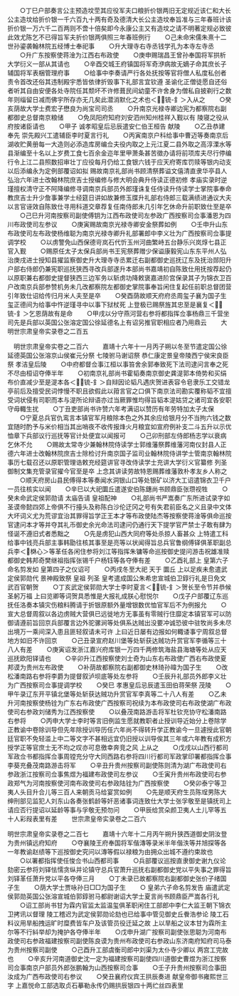<!-- { "loadSidebar": true } -->
　　○丁巳户部奏言公主预造坟茔其应役军夫口粮折价银两旧无定规近该仁和大长公主造坟给折价银一千六百九十两有奇及德清大长公主造坟奉旨准与三年春班计该折价银一万六千二百两则不啻十倍矣即今永康公主又有造坟之请不明著定规必致彼此效尤陈乞不已得旨军夫折价银两俱照三年春班例行
　　○己未命宋儒朱熹十二世孙鎏袭翰林院五经博士奉祀事
　　○升大理寺右寺丞钱学孔为本寺左寺丞
　　○升广东按察使蒋淦为江西右布政使
　　○庚申赐瑞昌王曾孙奉国将军拱析大学衍义一部从其请也
　　○辛酉交城王府镇国将军奇洢病故无嫡子命其庶长子辅国将军表梱管理府事
　　○给事中李奏请严行各处抚按等官将僧人私度私创者责令首改还俗其违制殿宇悉皆依律折毁事下礼部言宜钦遵  圣谕化正僧徒愿自还俗者听其自由安便各处寺院任其颓坏不许修葺民间幼童不许舍身为僧私自披剃行之数年则缁留日减而佛宇所存亦无几矣此潜消默化之术也＜锍-釒＞入从之
　　○癸亥荫故大学士费宏子懋良为尚宝司司丞
　　○升南京光禄寺卿边宪为都察院右副都御史总督南京粮储
　　○免凤阳府知府刘安泗州知州桂祥入觐以有  陵寝之役从府按诸臣请也
　　○甲子  诚孝昭皇后忌辰遣安仁伯王桓告  献陵
　　○乙丑恭建  奉先  崇先殿兴工遣辅臣李时夏言行礼
　　○丙寅南京户科给事中曹迈等奏南京后湖收贮黄册每一大造则必添造库房编佥夫役内取之上元江夏二县外取之高淳溧水等县渐编至十名以上岁费工食七百余金迩年里甲萧条甚苦徵办请将前项库夫尽行停编行令上江二县照数招审壮丁应役每月仍给工食银六钱于应天府寄库罚赎等银内动支以后添编永为定例部覆诏如拟  赐故南京礼部尚书顾清祭葬谥文僖清直隶华亭县人弘治六年进士改翰林院庶吉士授编修与修大明会典升侍读正德初修  孝庙实录时逆瑾擅权清守正不阿降编修寻调南京兵部员外郎瑾诛复任侍读升侍读学士掌院事奉命教庶吉士升少詹事兼学士经筵日讲如故兼修玉牒升礼部右侍郎三载满绩进通议大夫以言官诬效自陈致仕寻用科道交章荐复任南侍郎未几引年乞休命升前职致仕至是卒
　　○己巳升河南按察司副使傅钥为江西布政使司左参政广西按察司佥事潘恩为四川布政使司左参议
　　○庚寅赐故南京光禄寺卿安金祭葬如例
　　○壬申升山东布政使司左布政使杨维聪为南京光禄寺卿升礼部署郎中李义壮为广西按察司佥事提调学校
　　○以虏警免山西保德岢岚石代忻玉州河曲繁峙五台静乐兴岚焞七县正官入觐
　　○赐原任太子太保兵部尚书王宪祭葬赠少保谥康毅宪山东东平州人弘治庚戌进士授知县擢监察御史升大理寺寺丞累迁右副都御史巡抚辽东及抚治郧阳升户部右侍郎仍兼宪职巡抚狭西寻改兵部遂升本部尚书嘉靖初自陈致仕用抚按荐起仍以原职兼右都御史提督狭西三边军务以斩虏功降敕褒嘉进阶宫保录其子为锦衣卫百户改南京兵部参赞机务未几改都察院左都御史掌院事奉旨闲住复起任前职总督团营引年致仕诏给传归月米人夫至是卒
　　○癸酉荫故顺天府府丞周玺子襄为国子生玺正德间为给事中忤逆瑾寻中以事下狱杖死  上登极已赐祭旌其忠至是襄复＜锍-釒＞乞恩荫故有是命
　　○甲戌以分守燕河营右参将都指挥佥事杨鼎三千营坐司先是兵部以英国公张溶定国公徐延德名上有诏另推官职相应者乃用鼎云
　　大明世宗肃皇帝实录卷之二百五


　明世宗肃皇帝实卷之二百六
　　嘉靖十六年十一月丙子朔以冬至节遣定国公徐延德英国公张溶京山侯崔元分祭  七陵驸马谢诏祭  恭仁康定景皇帝陵西宁侯宋良臣祭  孝洁皇后陵
　　○中府都督佥事江桓以事笞舍余郭奉致死下法司逮问言奉之死不尽由桓诏夺俸半年
　　○初南京礼部尚书霍韬奏南京御史龚湜郭本倚势和买绢布价直减少至是湜本各＜锍-釒＞自辩因论韬凡遇庆贺进表容令皂隶乐工交错龙亭前后及擅受民词悖慢不职且欲假此以箝言官之口俱下南京法司勘实覆称韬不宜擅受词状侵有司职而本与湜所论辩语亦过当厥罪惟均得旨韬本湜姑贷之诸司宜各安职守毋輙生扰
　　○丁丑吏部尚书许赞六年考满诏以赞历有年劳特加太子太保
　　○宁夏总兵官仇鸾言本镇官军月粮除本色之外其余应给银月分不当拘六钱之数宜随时酌予与米价相当其出哨夜不收传报烽火月粮宜如宣府例补支二斗五升以示优恤章下兵部议行巡抚等官计处便宜以闻报可
　　○己卯刑部左侍郎杨志学以衰病乞休不允
　　○赐故太常寺少兼翰林院侍读学士郭维藩祭葬维藩河南仪封县人正德六年进士改翰林院庶吉士除检讨升南京国子监司业翰林院侍讲学士管南京翰林院事历七载召还以原职管理诰敕充经筵讲官寻改侍读学士充讲大学衍义官纂修  列圣御制文集充管录官擢今官至是卒  上念其讲读劳故特恩赐葬维藩敦朴孝友乡人称之
　　○顺天府房山县民傅得本等奏闻水洞银山口等处银矿以济大工诏遣锦衣卫千户一员往核实以闻
　　○辛巳以大祀圜丘遣遂安伯陈鏸尚书顾鼎臣张瓒视牲
　　○癸未命武定侯郭勋请  太庙告请  皇祖配神
　　○礼部尚书严嵩奏广东所进试录字如圣谟帝懿四郊上帝俱不行擡头及称陈白沙伦迂冈之号有失君前臣名之义且录中文体大坏词义尤为荒谬宜治其罪得旨学正王本才等布政使陆杰等按察使蒋淦等俱命巡按官逮问本才等并夺其礼币御史余光命法司逮问仍通行天下提学官严禁士子敢有肆为怪诞不遵旧式者悉黜之
　　○先是虏犯山西大同府等处杀掠人畜甚众  上特遣工科给事中钱亮兵部主事韩勖往核其事至是亮等以状闻得旨总兵官鲁纲傅铎俱革职副总兵李＜棥心＞等革任各闲住参将刘江等指挥朱镛等命巡按御史提问游击祝雄准赎都御史韩邦奇樊继祖指挥张锡千户杨钰等各夺俸有差
　　○乙酉礼部上  皇第六子命名剪发如  皇第四子之仪诏可
　　○丙戌冬至大祀  天于  圜丘  上以足疾未愈遣武定侯郭勋代  景神殿致祭  皇祖  列圣  皇考遣成国公朱希忠宣城伯卫錞行礼是日免文武百官朝贺
　　○丁亥武定侯郭勋大学士李时夏言＜锍-釒＞贺长至令节并恭候  圣躬万福  上曰览卿等词贺具悉惟是大报礼成朕心慰悦尔
　　○戊子户部覆辽东巡抚任洛奏本镇灾伤粮料腾请于折银原额外量增银数优恤官军后不为例报允
　　○宣大总督周叙以各边虏贼大营俱已远徙地方无事虽有零贼行住靡定本镇官军可以防御请遵前旨回京兵部覆言边外驼骡涧等处俱系达贼出没要冲诚恐彼中驻牧尚多未尽出境万一乘间深入患且匪轻叙请未可许  上曰近日屡有边报如何輙诿事宁周叙总督地方如旧不许回京
　　○己丑录宣府赵川堡等处斩获达贼功升赏官军李循等三十八人有差
　　○庚寅诏发浙江嘉兴府库银一万四千两修筑海盐县海塘等处从应天巡抚欧阳铎请也
　　○辛卯升江西按察使刘士奇为山东右布政使广西右布政使夏邦谟为贵州左布政使
　　○补荫故都察院右副都御史林琦孙暐为国子生
　　○改松潘南路右参将李爵为提督叙泸坝底等处左参将
　　○壬辰升礼部员外郎李义壮为广西按察司佥事提调学校
　　○癸巳  孝惠皇后忌辰遣玉田伯蒋荣祭  茂陵
　　○甲午录辽东开平镇北堡等处斩获达贼功升赏官军李真等二十八人有差
　　○乙未升河南按察使杨铨为广东右布政使广西按察司祝续为本布政使司右布政使湖广布政使司右参政刘储秀为江西按察使
　　○以叠茂南路游击将军杜钦充协守松潘南路右参将
　　○丙申大学士李时等言旧例监生愿就教职者止授训导近始分上卷除学正教谕中卷除训导但先年除授训导历任六年尚不得转升学正教谕今一旦遽授此官朝廷官职不免轻滥上中二等文字不甚相远宜仍旧授以训导俟其三年或六年教有成积方授学正等官庶士无不均之叹亦可息徼幸奔竞之风  上从之
　　○戊戌以山西行都司军政佥书都指挥佥事周镗充分守大同西路右参将四川行都司军政掌印署都指挥佥事李葵充叠茂南路游击将军
　　○辛丑升贵州按察司副使陈则清为湖广布政使司右参政浙江按察司佥事焦煜为福建布政使司左参议
　　○壬寅升贵州布政使司右参政郑气为河南按察使河南布政使司右参政陆铨为广西按察使
　　○癸卯泰宁等卫夷人头目升合儿等三百人来朝贡马给宴赏如例
　　○先是顺天府生员陈珵男陈大绅刑部见监犯人刘东山各奏张鹤龄等奸恶诸事词连致仕大学士张孚敬至是镇抚司上请应否行提诏以延龄等事与孚敬无预勿问
　　○甲辰给赏朵颜卫夷人土儿罕等五十人彩叚表里有差
　　世宗肃皇帝实录卷之二百六


明世宗肃皇帝实录卷之二百七
　　嘉靖十六年十二月丙午朔升狭西道御史阴汝登为贵州镇远府知府
　　○夺襄陵王府奉国将军偕漙等录米半年偕泆等并旭探等各一年教谕赵绩等下巡按御史究问以漙等假以禄粮为由拥众出城不遵约束故也
　　○以署都指挥使任悛佥书山西都司事
　　○兵部覆议巡按直隶御史谢九仪论劾密云参将刘铎怯懦贪纵并论镇守总兵官萧升巡抚右副都御史党以平失事之罪得旨刘铎革任萧升党以平各夺俸三月
　　○丁未录已故都察院右副都御史张价子绪国子生
　　○荫大学士贾咏孙日□□为国子生
　　○  皇弟六子命名剪发告  庙遣武定侯郭勋英国公张溶宣城伯郭錞驸马都尉谢诏大学士夏言尚书顾鼎臣严嵩各行礼
　　○诏工部尚书甘为霖内官监太监温玺俱革职闲住工部郎中李仁大监王朝下锦衣卫拷讯以督理  陵工稽迟为武定侯郭勋论劾也已给事中管见御史丘餋浩参论  陵工石料议用旱船拽运旷时糜费皆车户及该管员役迁延之故  上以旱船之议本甘为霖所主尔等不行紏举却为掩护各夺俸半年
　　○戊申升湖广按察司副使张思聪为河南布政使司右参政福建按察司副使陈良谟为贵州布政使司右参政山东济南府知府司马泰为贵州按察司副使
　　○己酉升工部虞衡司郎中刘渠为太仆寺少卿以  两宫工完故也
　　○辛亥升河南道御史沈一定为福建按察司副使四川道御史曹煜为浙江按察司佥事南京户部员外郎张鹏翰为山西按察司佥事
　　○壬子升贵州按察司佥事田汝成为广西布政使司右参议
　　○癸丑襄府仪宾王拱辰奏进  献皇帝御书雍熙世三字  上嘉悦命工部选取贞石摹勒永传仍赐拱辰银四十两纻丝四表里
